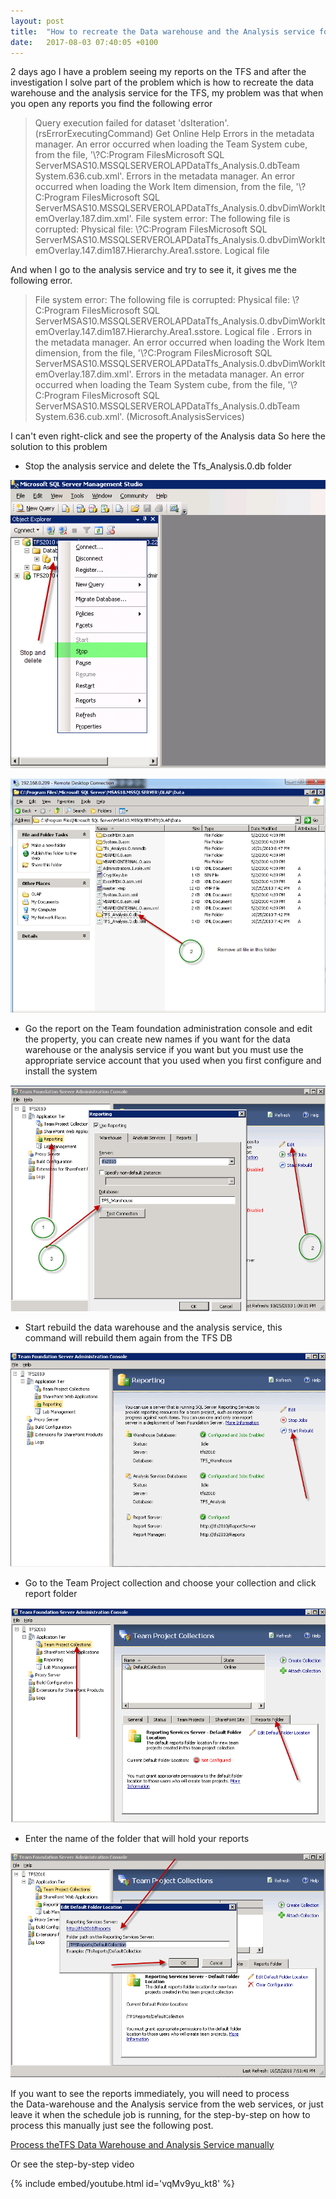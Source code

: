 ```yaml
---
layout: post
title:  "How to recreate the Data warehouse and the Analysis service for TFS?"
date:   2017-08-03 07:40:05 +0100
---
```


2 days ago I have a problem seeing my reports on the TFS and after the investigation I solve part of the problem which is how to recreate the data warehouse and the analysis service for the TFS, my problem was that
when you open any reports you find the following error

> Query execution failed for dataset \'dsIteration\'.
> (rsErrorExecutingCommand) Get Online Help Errors in the metadata
> manager. An error occurred when loading the Team System cube, from the
> file, \'\\?C:Program FilesMicrosoft SQL
> ServerMSAS10.MSSQLSERVEROLAPDataTfs_Analysis.0.dbTeam
> System.636.cub.xml\'. Errors in the metadata manager. An error
> occurred when loading the Work Item dimension, from the file,
> \'\\?C:Program FilesMicrosoft SQL
> ServerMSAS10.MSSQLSERVEROLAPDataTfs_Analysis.0.dbvDimWorkItemOverlay.187.dim.xml\'.
> File system error: The following file is corrupted: Physical file:
> \\?C:Program FilesMicrosoft SQL
> ServerMSAS10.MSSQLSERVEROLAPDataTfs_Analysis.0.dbvDimWorkItemOverlay.147.dim187.Hierarchy.Area1.sstore.
> Logical file

And when I go to the analysis service and try to see it, it gives me the
following error.

> File system error: The following file is corrupted: Physical file:
> \\?C:Program FilesMicrosoft SQL
> ServerMSAS10.MSSQLSERVEROLAPDataTfs_Analysis.0.dbvDimWorkItemOverlay.147.dim187.Hierarchy.Area1.sstore.
> Logical file . Errors in the metadata manager. An error occurred when
> loading the Work Item dimension, from the file, \'\\?C:Program
> FilesMicrosoft SQL
> ServerMSAS10.MSSQLSERVEROLAPDataTfs_Analysis.0.dbvDimWorkItemOverlay.187.dim.xml\'.
> Errors in the metadata manager. An error occurred when loading the
> Team System cube, from the file, \'\\?C:Program FilesMicrosoft SQL
> ServerMSAS10.MSSQLSERVEROLAPDataTfs_Analysis.0.dbTeam
> System.636.cub.xml\'. (Microsoft.AnalysisServices)

I can\'t even right-click and see the property of the Analysis data So here the solution to this problem

- Stop the analysis service and delete the Tfs_Analysis.0.db folder

[![Stop the analysis service](/assets/images/2017/08/Stop-analysis-service.png)](/assets/images/2017/08/Stop-analysis-service.png)

[![Delete Tfs_Analsysis.0.db](/assets/images/2017/08/Analysis-service-data-folder.png)](/assets/images/2017/08/Analysis-service-data-folder.png)

- Go the report on the Team foundation administration console and edit the property, you can create new names if you want for the data warehouse or the analysis service if you want but you must use the appropriate service account that you used when you first configure and install the system

[![Edit the report tab](/assets/images/2017/08/Edit-report-configuration.png)](/assets/images/2017/08/Edit-report-configuration.png)

- Start rebuild the data warehouse and the analysis service, this command will rebuild them again from the TFS DB

[![Rebuild the data warehouse and analysis service](/assets/images/2017/08/Rebuild-the-data-warehouse-and-the-reports.png)](/assets/images/2017/08/Rebuild-the-data-warehouse-and-the-reports.png)


- Go to the Team Project collection and choose your collection and click report folder

[![Create Report folder](/assets/images/2017/08/Assign-report-folder.png)](/assets/images/2017/08/Assign-report-folder.png)

- Enter the name of the folder that will hold your reports

[![Give the report folder name](/assets/images/2017/08/Naming-Report-folder.png)](/assets/images/2017/08/Naming-Report-folder.png)

If you want to see the reports immediately, you will need to process the Data-warehouse and the Analysis service from the web services, or just leave it when the schedule job is running, for the step-by-step on how to process this manually just see the following post. 

[Process theTFS Data Warehouse and Analysis Service manually](https://mohamedradwan.com/2011/07/11/process-the-tfs-data-warehouse-manually/ "Process the TFS Data Warehouse and Analysis Service manually")

Or see the step-by-step video

{% include embed/youtube.html id='vqMv9yu_kt8' %}


